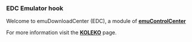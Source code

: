 ### EDC Emulator hook

Welcome to emuDownloadCenter (EDC), a module of [**emuControlCenter**](https://github.com/PhoenixInteractiveNL/emuControlCenter/wiki/)

For more information visit the [**KOLEKO**](https://github.com/PhoenixInteractiveNL/emuDownloadCenter/wiki/Emulator-koleko#menu) page.

